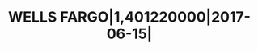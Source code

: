 ---
layout: asset
title: WELLS FARGO|1,401220000|2017-06-15|                         
isin: US929903DU33
---